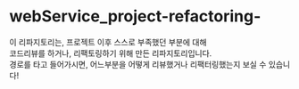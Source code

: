 # webService_project-refactoring-  
이 리파지토리는, 프로젝트 이후 스스로 부족했던 부분에 대해  
코드리뷰를 하거나, 리팩토링하기 위해 만든 리파지토리입니다.  
경로를 타고 들어가시면, 어느부분을 어떻게 리뷰했거나 리팩터링했는지 보실 수 있습니다!  
